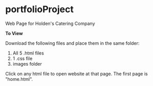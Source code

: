 # portfolioProject

Web Page for Holden's Catering Company

<b>To View</b>

Download the following files and place them in the same folder:

1. All 5 .html files
2. 1 .css file
3. images folder

Click on any html file to open website at that page.
The first page is "home.html".
